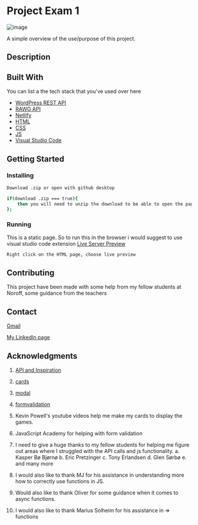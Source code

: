 # Project Exam 1

![image](/app/assets/index-page.png)

A simple overview of the use/purpose of this project.

## Description


## Built With

You can list a the tech stack that you've used over here

- [WordPress REST API](https://developer.wordpress.org/rest-api/)
- [RAWG API](https://rawg.io/)
- [Netlify](https://www.netlify.com/)
- [HTML](https://en.wikipedia.org/wiki/HTML)
- [CSS](https://en.wikipedia.org/wiki/CSS)
- [JS](https://en.wikipedia.org/wiki/JavaScript)
- [Visual Studio Code](https://code.visualstudio.com/)

## Getting Started

### Installing

```bash
Download .zip or open with github desktop
```

```bash
if(download .zip === true){ 
    then you will need to unzip the download to be able to open the page in the browser.
};
```

### Running

This is a static page. So to run this in the browser i would suggest to use visual studio code extension [Live Server Preview](https://marketplace.visualstudio.com/items?itemName=negokaz.live-server-preview)

```bash
Right click on the HTML page, choose live preview
```

## Contributing

This project have been made with some help from my fellow students at Noroff, some guidance from the teachers

## Contact

[Gmail](christopher.tonnesalnd@gmail.com)

[My LinkedIn page](www.linkedin.com/in/christopher-tønnesland-8926a821a)

## Acknowledgments

1. [API and Inspiration](https://rawg.io/) 
2. [cards](https://www.youtube.com/watch?v=5DEq5cWNYt8&feature=youtu.be)
3. [modal](https://webdesign.tutsplus.com/tutorials/how-to-build-flexible-modal-dialogs-with-html-css-and-javascript--cms-33500) 
4. [formvalidation](https://www.youtube.com/watch?v=CYlNJpltjMM&t=438s)

1. Kevin Powell's youtube videos help me make my cards to display the games.
2. JavaScript Academy for helping with form validation
3. I need to give a huge thanks to my fellow students for helping me figure out
areas where I struggled with the API calls and js functionality.
a. Kasper Bø Bjørnø
b. Eric Pretzinger
c. Tony Erlandsen
d. Glen Sørbø
e. and many more
4. I would also like to thank MJ for his assistance in understanding more how to
correctly use functions in JS.
5. Would also like to thank Oliver for some guidance when it comes to async
functions.
6. I would also like to thank Marius Solheim for his assistance in => functions
